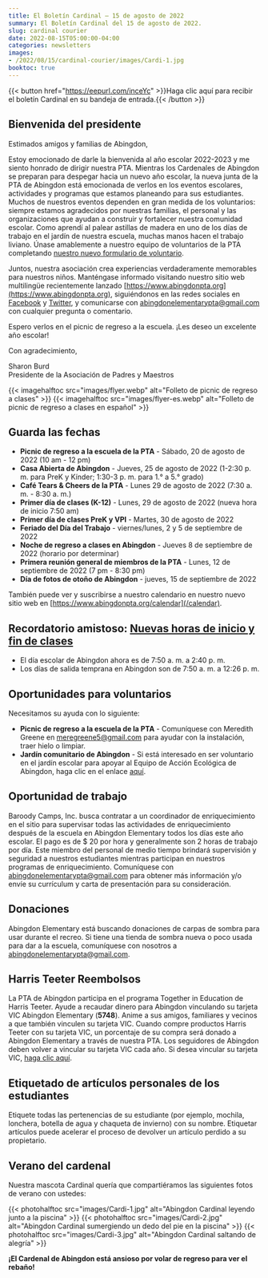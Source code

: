 ```yaml
---
title: El Boletín Cardinal — 15 de agosto de 2022
summary: El Boletín Cardinal del 15 de agosto de 2022.
slug: cardinal courier
date: 2022-08-15T05:00:00-04:00
categories: newsletters
images: 
- /2022/08/15/cardinal-courier/images/Cardi-1.jpg
booktoc: true
---
```


{{< button href="https://eepurl.com/inceYc" >}}Haga clic aquí para recibir el boletín Cardinal en su bandeja de entrada.{{< /button >}}

## Bienvenida del presidente

Estimados amigos y familias de Abingdon,

Estoy emocionado de darle la bienvenida al año escolar 2022-2023 y me siento honrado de dirigir nuestra PTA. Mientras los Cardenales de Abingdon se preparan para despegar hacia un nuevo año escolar, la nueva junta de la PTA de Abingdon está emocionada de verlos en los eventos escolares, actividades y programas que estamos planeando para sus estudiantes. Muchos de nuestros eventos dependen en gran medida de los voluntarios: siempre estamos agradecidos por nuestras familias, el personal y las organizaciones que ayudan a construir y fortalecer nuestra comunidad escolar. Como aprendí al palear astillas de madera en uno de los días de trabajo en el jardín de nuestra escuela, muchas manos hacen el trabajo liviano. Únase amablemente a nuestro equipo de voluntarios de la PTA completando [nuestro nuevo formulario de voluntario](/volunteer/).

Juntos, nuestra asociación crea experiencias verdaderamente memorables para nuestros niños. Manténgase informado visitando nuestro sitio web multilingüe recientemente lanzado [https://www.abingdonpta.org](https://www.abingdonpta.org), siguiéndonos en las redes sociales en [Facebook](https://www.facebook.com/AbingdonElementaryPTA) y [Twitter](https://twitter.com/abingdonpta), y comunicarse con [abingdonelementarypta@gmail.com](mailto:abingdonelementarypta@gmail.com) con cualquier pregunta o comentario.

Espero verlos en el picnic de regreso a la escuela. ¡Les deseo un excelente año escolar!

Con agradecimiento,

Sharon Burd  
Presidente de la Asociación de Padres y Maestros

{{< imagehalftoc src="images/flyer.webp" alt="Folleto de picnic de regreso a clases" >}}
{{< imagehalftoc src="images/flyer-es.webp" alt="Folleto de picnic de regreso a clases en español" >}}

## Guarda las fechas

- **Picnic de regreso a la escuela de la PTA** - Sábado, 20 de agosto de 2022 (10 am - 12 pm)
- **Casa Abierta de Abingdon** - Jueves, 25 de agosto de 2022 (1-2:30 p. m. para PreK y Kínder; 1:30-3 p. m. para 1.° a 5.° grado)
- **Café Tears & Cheers de la PTA** - Lunes 29 de agosto de 2022 (7:30 a. m. - 8:30 a. m.)
- **Primer día de clases (K-12)** - Lunes, 29 de agosto de 2022 (nueva hora de inicio 7:50 am)
- **Primer día de clases PreK y VPI** - Martes, 30 de agosto de 2022
- **Feriado del Día del Trabajo** - viernes/lunes, 2 y 5 de septiembre de 2022
- **Noche de regreso a clases en Abingdon** - Jueves 8 de septiembre de 2022 (horario por determinar)
- **Primera reunión general de miembros de la PTA** - Lunes, 12 de septiembre de 2022 (7 pm - 8:30 pm)
- **Día de fotos de otoño de Abingdon** - jueves, 15 de septiembre de 2022

También puede ver y suscribirse a nuestro calendario en nuestro nuevo sitio web en [https://www.abingdonpta.org/calendar](/calendar).

## Recordatorio amistoso: [Nuevas horas de inicio y fin de clases](https://abingdon.apsva.us/post/new-school-start-and-end-times/)

- El día escolar de Abingdon ahora es de 7:50 a. m. a 2:40 p. m.
- Los días de salida temprana en Abingdon son de 7:50 a. m. a 12:26 p. m.

## Oportunidades para voluntarios

Necesitamos su ayuda con lo siguiente:

- **Picnic de regreso a la escuela de la PTA** - Comuníquese con Meredith Greene en [meregreene5@gmail.com](mailto:meregreene5@gmail.com) para ayudar con la instalación, traer hielo o limpiar.
- **Jardín comunitario de Abingdon** - Si está interesado en ser voluntario en el jardín escolar para apoyar al Equipo de Acción Ecológica de Abingdon, haga clic en el enlace [aquí](https://eepurl.com/incgRE?source_id=0061ea0d-9950-4d52-82be-4559d1474d3b&source_type=em&c=).

## Oportunidad de trabajo

Baroody Camps, Inc. busca contratar a un coordinador de enriquecimiento en el sitio para supervisar todas las actividades de enriquecimiento después de la escuela en Abingdon Elementary todos los días este año escolar. El pago es de $ 20 por hora y generalmente son 2 horas de trabajo por día. Este miembro del personal de medio tiempo brindará supervisión y seguridad a nuestros estudiantes mientras participan en nuestros programas de enriquecimiento. Comuníquese con [abingdonelementarypta@gmail.com](mailto:abingdonelementarypta@gmail.com) para obtener más información y/o envíe su currículum y carta de presentación para su consideración.

## Donaciones

Abingdon Elementary está buscando donaciones de carpas de sombra para usar durante el recreo. Si tiene una tienda de sombra nueva o poco usada para dar a la escuela, comuníquese con nosotros a [abingdonelementarypta@gmail.com](mailto:abingdonelementarypta@gmail.com).

## Harris Teeter Reembolsos

La PTA de Abingdon participa en el programa Together in Education de Harris Teeter. Ayude a recaudar dinero para Abingdon vinculando su tarjeta VIC Abingdon Elementary (**5748**). Anime a sus amigos, familiares y vecinos a que también vinculen su tarjeta VIC. Cuando compre productos Harris Teeter con su tarjeta VIC, un porcentaje de su compra será donado a Abingdon Elementary a través de nuestra PTA. Los seguidores de Abingdon deben volver a vincular su tarjeta VIC cada año. Si desea vincular su tarjeta VIC, [haga clic aquí](https://docs.google.com/forms/d/e/1FAIpQLSeiAe72qt4qTb_b2xmB-TUZByVkD-QxfVNyFEEHGc6sGkFzYQ/viewform).

## Etiquetado de artículos personales de los estudiantes

Etiquete todas las pertenencias de su estudiante (por ejemplo, mochila, lonchera, botella de agua y chaqueta de invierno) con su nombre. Etiquetar artículos puede acelerar el proceso de devolver un artículo perdido a su propietario.

## Verano del cardenal

Nuestra mascota Cardinal quería que compartiéramos las siguientes fotos de verano con ustedes:

{{< photohalftoc src="images/Cardi-1.jpg" alt="Abingdon Cardinal leyendo junto a la piscina" >}}
{{< photohalftoc src="images/Cardi-2.jpg" alt="Abingdon Cardinal sumergiendo un dedo del pie en la piscina" >}}
{{< photohalftoc src="images/Cardi-3.jpg" alt="Abingdon Cardinal saltando de alegría" >}}

**¡El Cardenal de Abingdon está ansioso por volar de regreso para ver el rebaño!**